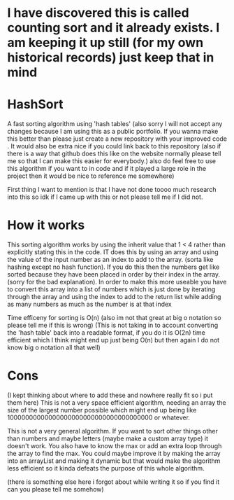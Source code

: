 # I have discovered this is called counting sort and it already exists. I am keeping it up still (for my own historical records) just keep that in mind

# HashSort
A fast sorting algorithm using 'hash tables'
(also sorry I will not accept any changes because I am using this as a public portfolio.
If you wanna make this better than please just create a new repository with your improved code
. It would also be extra nice if you could link back to this repository
(also if there is a way that github does this like on the website normally please tell me so
that I can make this easier for everybody.)
also do feel free to use this algorithm if you want to in code and if it played a large role in
the project then it would be nice to reference me somewhere)

First thing I want to mention is that I have not done toooo much research into this so idk if I 
came up with this or not please tell me if I did not.

# How it works

This sorting algorithm works by using the inherit value that 1 < 4 rather than explicitly stating this in the code.
IT does this by using an array and using the value of the input number as an index to add to the array. (sorta like hashing
except no hash function). If you do this then the numbers get like sorted because they have been placed in order by
their index in the array. (sorry for the bad explanation). In order to make this more useable you have to convert this array
into a list of numbers which is just done by iterating through the array and using the index to add to the return list 
while adding as many numbers as much as the number is at that index

Time efficeny for sorting is O(n) (also im not that great at big o notation so please tell me if this is wrong)
(This is not taking in to account converting the 'hash table' back into a readable format, if you do it is O(2n) time efficient
which I think might end up just being O(n) but then again I do not know big o notation all that well)

# Cons
(I kept thinking about where to add these and nowhere really fit so i put them here)
This is not a very space efficient algorithm, needing an array the size of the largest number possible which might end up 
being like 10000000000000000000000000000000000000 or whatever. 

This is not a very general algorithm. If you want to sort other things other than numbers and maybe letters (maybe make a custom 
array type) it doesn't work. You also have to know the max or add an extra loop through the array to find the max. You could 
maybe improve it by making the array into an arrayList and making it dynamic but that would make the algorithm less efficient so
it kinda defeats the purpose of this whole algorithm. 

(there is something else here i forgot about while writing it so if you find it can you please tell me somehow)
